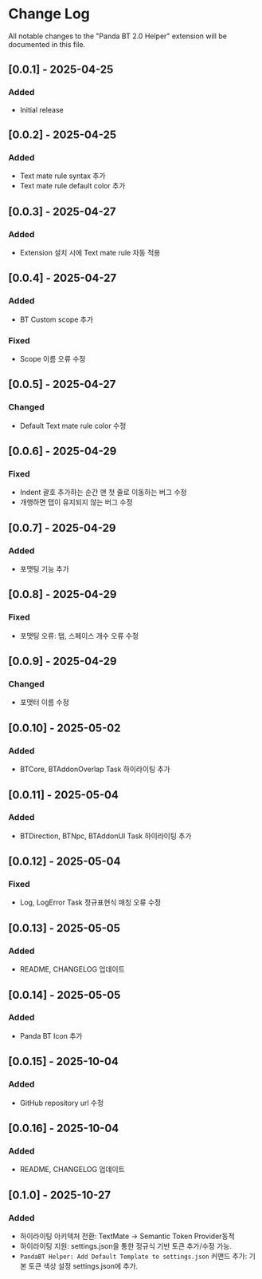 # Change Log

All notable changes to the "Panda BT 2.0 Helper" extension will be documented in this file.

## [0.0.1] - 2025-04-25

### Added

- Initial release

## [0.0.2] - 2025-04-25

### Added

- Text mate rule syntax 추가
- Text mate rule default color 추가

## [0.0.3] - 2025-04-27

### Added

- Extension 설치 시에 Text mate rule 자동 적용

## [0.0.4] - 2025-04-27

### Added

- BT Custom scope 추가

### Fixed

- Scope 이름 오류 수정

## [0.0.5] - 2025-04-27

### Changed

- Default Text mate rule color 수정

## [0.0.6] - 2025-04-29

### Fixed

- Indent 괄호 추가하는 순간 맨 첫 줄로 이동하는 버그 수정
- 개행하면 탭이 유지되지 않는 버그 수정

## [0.0.7] - 2025-04-29

### Added

- 포맷팅 기능 추가

## [0.0.8] - 2025-04-29

### Fixed

- 포맷팅 오류: 탭, 스페이스 개수 오류 수정

## [0.0.9] - 2025-04-29

### Changed

- 포맷터 이름 수정

## [0.0.10] - 2025-05-02

### Added

- BTCore, BTAddonOverlap Task 하이라이팅 추가

## [0.0.11] - 2025-05-04

### Added

- BTDirection, BTNpc, BTAddonUI Task 하이라이팅 추가

## [0.0.12] - 2025-05-04

### Fixed

- Log, LogError Task 정규표현식 매칭 오류 수정

## [0.0.13] - 2025-05-05

### Added

- README, CHANGELOG 업데이트

## [0.0.14] - 2025-05-05

### Added

- Panda BT Icon 추가

## [0.0.15] - 2025-10-04

### Added

- GitHub repository url 수정

## [0.0.16] - 2025-10-04

### Added

- README, CHANGELOG 업데이트

## [0.1.0] - 2025-10-27

### Added

- 하이라이팅 아키텍처 전환: TextMate $\rightarrow$ Semantic Token Provider동적
- 하이라이팅 지원: settings.json을 통한 정규식 기반 토큰 추가/수정 가능.
- `PandaBT Helper: Add Default Template to settings.json` 커맨드 추가: 기본 토큰 색상 설정 settings.json에 추가.
